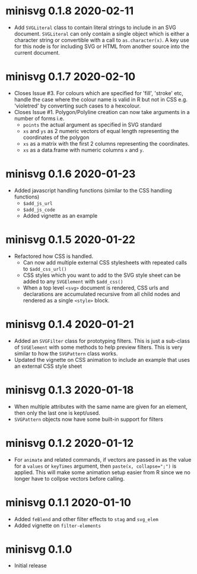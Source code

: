 
# minisvg 0.1.8  2020-02-11

* Add `SVGLiteral` class to contain literal strings to include in an SVG document.
  `SVGLiteral` can only contain a single object which is either a
  character string or convertible with a call to  `as.character(x)`.  A key use
  for this node is for including SVG or HTML from another source into the 
  current document.

# minisvg 0.1.7  2020-02-10

* Closes Issue #3. For colours which are specified for 'fill', 'stroke' etc, handle the case where
  the colour name is valid in R but not in CSS e.g. 'violetred' by converting
  such cases to a hexcolour. 
* Closes Issue #1. Polygon/Polyline creation can now take arguments in a number of forms i.e.
    * `points` the actual argument as specified in SVG standard
    * `xs` and `ys` as 2 numeric vectors of equal length representing the coordinates
      of the polygon
    * `xs` as a matrix with the first 2 columns representing the coordinates.
    * `xs` as a data.frame with numeric columns `x` and `y`.

# minisvg 0.1.6  2020-01-23

* Added javascript handling functions (similar to the CSS handling functions)
    * `$add_js_url`
    * `$add_js_code`
    * Added vignette as an example

# minisvg 0.1.5  2020-01-22

* Refactored how CSS is handled. 
    * Can now add multiple external CSS stylesheets with repeated calls to `$add_css_url()`
    * CSS styles which you want to add to the SVG style sheet can be added 
      to any `SVGElement` with `$add_css()`
    * When a top level `<svg>` document is rendered, CSS urls and declarations are 
      accumulated recursive from all child nodes and rendered as a single 
      `<style>` block.
      
# minisvg 0.1.4  2020-01-21

* Added an `SVGFilter` class for prototyping filters. This is just a 
  sub-class of `SVGElement` with some methods to help preview filters.  This 
  is very similar to how the `SVGPattern` class works.
* Updated the vignette on CSS animation to include an example that 
  uses an external CSS style sheet

# minisvg 0.1.3  2020-01-18

* When multiple attributes with the same name are given for an element, then 
  only the last one is kept/used.
* `SVGPattern` objects now have some built-in support for filters

# minisvg 0.1.2  2020-01-12

* For `animate` and related commands, if vectors are passed in as the value
  for a `values` or `keyTimes` argument, then `paste(x, collapse=";")` is applied. 
  This will make some animation setup easier from R since we no longer have 
  to collpse vectors before calling.

# minisvg 0.1.1  2020-01-10

* Added `feBlend` and other filter effects to `stag` and `svg_elem`
* Added vignette on `filter-elements`

# minisvg 0.1.0

* Initial release
